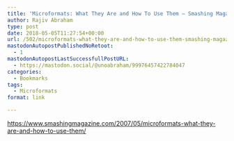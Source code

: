 ```yaml
---
title: 'Microformats: What They Are and How To Use Them — Smashing Magazine'
author: Rajiv Abraham
type: post
date: 2018-05-05T11:27:54+00:00
url: /502/microformats-what-they-are-and-how-to-use-them-smashing-magazine/
mastodonAutopostPublishedNoRetoot:
  - 1
mastodonAutopostLastSuccessfullPostURL:
  - https://mastodon.social/@unoabraham/99976457422784047
categories:
  - Bookmarks
tags:
  - Microformats
format: link

---
```

<https://www.smashingmagazine.com/2007/05/microformats-what-they-are-and-how-to-use-them/>